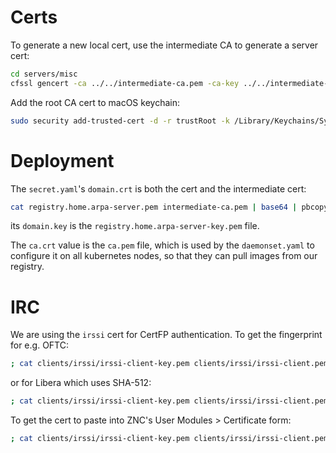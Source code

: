 # Certs

To generate a new local cert, use the intermediate CA to generate a server cert:

```sh
cd servers/misc
cfssl gencert -ca ../../intermediate-ca.pem -ca-key ../../intermediate-ca-key.pem -config ../../cfssl.json -profile=server misc.home.arpa.json | cfssljson -bare misc.home.arpa-server
```

Add the root CA cert to macOS keychain:

```sh
sudo security add-trusted-cert -d -r trustRoot -k /Library/Keychains/System.keychain ca.pem
```

# Deployment

The `secret.yaml`'s `domain.crt` is both the cert and the intermediate cert:

```sh
cat registry.home.arpa-server.pem intermediate-ca.pem | base64 | pbcopy
```

its `domain.key` is the `registry.home.arpa-server-key.pem` file.

The `ca.crt` value is the `ca.pem` file, which is used by the `daemonset.yaml` to configure it on all kubernetes nodes, so that they can pull images from our registry.

# IRC

We are using the `irssi` cert for CertFP authentication. To get the fingerprint for e.g. OFTC:

```sh
; cat clients/irssi/irssi-client-key.pem clients/irssi/irssi-client.pem | openssl x509 -noout -fingerprint -sha1 | awk -F= '{gsub(":",""); print $2}'
```

or for Libera which uses SHA-512:


```sh
; cat clients/irssi/irssi-client-key.pem clients/irssi/irssi-client.pem | openssl x509 -noout -fingerprint -sha512 | awk -F= '{gsub(":",""); print tolower($2)}'
```

To get the cert to paste into ZNC's User Modules > Certificate form:

```sh
; cat clients/irssi/irssi-client-key.pem clients/irssi/irssi-client.pem | pbcopy
```
